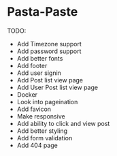 # Pasta-Paste
TODO:
* Add Timezone support
* Add password support
* Add better fonts
* Add footer
* Add user signin
* Add Post list view page
* Add User Post list view page
* Docker
* Look into pageination
* Add favicon
* Make responsive
* Add ability to click and view post
* Add better styling
* Add form validation
* Add 404 page